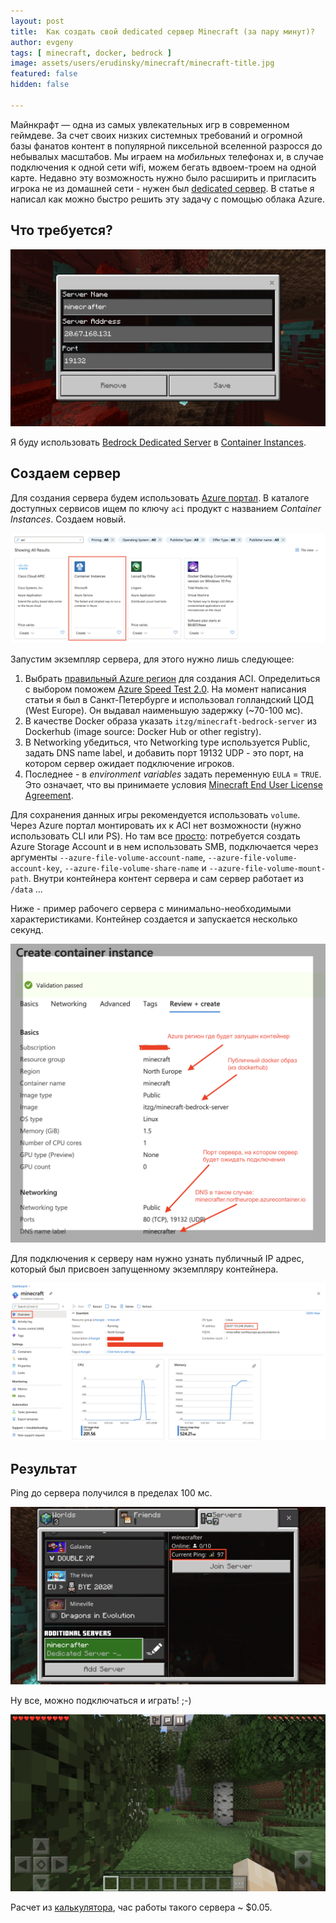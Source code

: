 ```yaml
---
layout: post
title:  Как создать свой dedicated сервер Minecraft (за пару минут)?
author: evgeny
tags: [ minecraft, docker, bedrock ]
image: assets/users/erudinsky/minecraft/minecraft-title.jpg
featured: false
hidden: false

---
```

	
Майнкрафт — одна из самых увлекательных игр в современном геймдеве. За счет своих низких системных требований и огромной базы фанатов контент в популярной пиксельной вселенной разросся до небывалых масштабов. Мы играем на *мобильных* телефонах и, в случае подключения к одной сети wifi, можем бегать вдвоем-троем на одной карте. Недавно эту возможность нужно было расширить и пригласить игрока не из домашней сети - нужен был [dedicated сервер](https://www.minecraft.net/en-us/download/server/bedrock/). В статье я написал как можно быстро решить эту задачу с помощью облака Azure.

## Что требуется?

![Minecraft dedicated server](/assets/users/erudinsky/minecraft/minecraft-dedicated-server.png)

Я буду использовать [Bedrock Dedicated Server](https://hub.docker.com/r/itzg/minecraft-bedrock-server) в [Container Instances](https://azure.microsoft.com/en-us/services/container-instances/).

## Создаем сервер

Для создания сервера будем использовать [Azure портал](https://portal.azure.com/). В каталоге доступных сервисов ищем по ключу `aci` продукт с названием *Container Instances*. Создаем новый.

![Azure Container Instance](/assets/users/erudinsky/minecraft/aci.png)

Запустим экземпляр сервера, для этого нужно лишь следующее:

1. Выбрать [правильный Azure регион](https://azure.microsoft.com/en-us/global-infrastructure/geographies/) для создания ACI. Определиться с выбором поможем [Azure Speed Test 2.0](https://azurespeedtest.azurewebsites.net/). На момент написания статьи я был в Санкт-Петербурге и использовал голландский ЦОД (West Europe). Он выдавал наименьшую задержку (~70-100 мс).
2. В качестве Docker образа указать `itzg/minecraft-bedrock-server` из Dockerhub (image source: 	Docker Hub or other registry).
3. В Networking убедиться, что Networking type используется Public, задать DNS name label, и добавить порт 19132 UDP - это порт, на котором сервер ожидает подключение игроков.
4. Последнее - в _environment variables_ задать переменную `EULA` = `TRUE`. Это означает, что вы принимаете условия [Minecraft End User License Agreement](https://account.mojang.com/terms).

Для сохранения данных игры рекомендуется использовать `volume`. Через Azure портал монтировать их к ACI нет возможности (нужно использовать CLI или PS). Но там все [просто](https://docs.microsoft.com/en-us/azure/container-instances/container-instances-volume-azure-files): потребуется создать Azure Storage Account и в нем использовать SMB, подключается через аргументы `--azure-file-volume-account-name`, `--azure-file-volume-account-key`, `--azure-file-volume-share-name` и `--azure-file-volume-mount-path`. Внутри контейнера контент сервера и сам сервер работает из `/data` ... 

Ниже - пример рабочего сервера с минимально-необходимыми характеристиками. Контейнер создается и запускается несколько секунд.

![Minecraft Dedicated Server на Azure Container Instances](/assets/users/erudinsky/minecraft/minecraft-aci.png)

Для подключения к серверу нам нужно узнать публичный IP адрес, который был присвоен запущенному экземпляру контейнера.

![Как узнать IP адрес ACI](/assets/users/erudinsky/minecraft/get-public-ip-aci.png)

## Результат

Ping до сервера получился в пределах 100 мс. 

![Ping до сервера Minecraft](/assets/users/erudinsky/minecraft/minecraft-server-ping.png)

Ну все, можно подключаться и играть! ;-)

![Minecraft, подключился к своему серверу](/assets/users/erudinsky/minecraft/minecraft-game.png)

Расчет из [калькулятора](https://azure.microsoft.com/en-us/pricing/calculator/), час работы такого сервера ~ $0.05.

